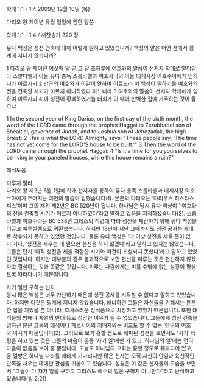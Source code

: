 학개 1:1 - 1:4 
2009년 12월 10일 (목)

다리오 왕 제이년  유월 일일에 임한 말씀



학개 1:1 - 1:4 / 새찬송가 320 장


유다 백성은 성전 건축에 대해 어떻게 말하고 있었습니까?
백성의 말은 어떤 점에서 핑계에 지나지 않습니까?  

1 다리오 왕 제이년 여섯째 달 곧 그 달 초하루에 여호와의 말씀이 선지자 학개로 말미암아 스알디엘의 아들 유다 총독 스룹바벨과 여호사닥의 아들 대제사장 여호수아에게 임하니라 이르시되 2 만군의 여호와가 이같이 말하여 이르노라 이 백성이 말하기를 여호와의 전을 건축할 시기가 이르지 아니하였다 하느니라 3 여호와의 말씀이 선지자 학개에게 임하여 이르시되 4 이 성전이 황폐하였거늘 너희가 이 때에 판벽한 집에 거주하는 것이 옳으냐    

1 In the second year of King Darius, on the first day of the sixth month, the word of the LORD came through the prophet Haggai to Zerubbabel son of Shealtiel, governor of Judah, and to Joshua son of Jehozadak, the high priest: 2 This is what the LORD Almighty says: "These people say, 'The time has not yet come for the LORD'S house to be built.'" 3 Then the word of the LORD came through the prophet Haggai: 4 "Is it a time for you yourselves to be living in your paneled houses, while this house remains a ruin?"

해석도움





미루지 말라  
다리오 왕 제2년 6월 1일에 학개 선지자를 통하여 유다 총독 스룹바벨과 대제사장 여호수아에게 주어지는 예언의 말씀이 임했습니다(1). 본문의 다리오는 ‘다리우스 히스타스피스’이며 그의 재위 제2년은 BC 520년이 됩니다. 하나님은 당시 유다 백성이 `‘여호와의 전을 건축할 시기가 이르지 아니하였다’라고 말하고 있음을 지적하셨습니다(2). 스룹바벨과 여호수아는 BC 538년 고레스의 칙령에 따라 성전을 재건하기 위해 유다 백성을 이끌고 예루살렘으로 귀환했습니다. 하지만 18년이 지난 그때까지도 성전 공사는 제대로 착수되지 못하고 있었던 것입니다. 물론 유다 백성은 ‘더 이상 성전을 세울 뜻이 없다’거나, ‘성전을 세우는 데 필요한 헌신을 하지 않겠다’라고 말하고 있지는 않았습니다. 그들은 단지 ‘아직 성전을 세울 적절한 시기와 여건이 조성되지 못했다’라고 말하고 있었던 것입니다. 하지만 대부분의 경우 결과적으로 보면 헌신을 미루는 것은 헌신하지 않겠다고 결심하는 것과 똑같은 것입니다. 미루는 사람에게는 미룰 수밖에 없는 상황이 평생토록 따라다니기 때문입니다.   

자기 일만 구하는 신자  
당시 많은 백성은 너무 가난하기 때문에 성전 공사를 시작할 수 없다고 말하고 있었습니다. 하지만 이것은 핑계에 지나지 않았습니다. 왜냐하면 그들은 자신들을 위해서는 튼튼한 집을 지었을 뿐 아니라, 호사스러운 장식품으로 치장하고 있었기 때문입니다. 또한 대적들의 방해나 제왕의 반대 등도 정당한 이유가 될 수 없었습니다. 그들에게 성전 건축을 명하신 분은 그들의 대적이나 페르시아의 지배자와는 비교도 할 수 없는 ‘만군의 여호와’이시기 때문입니다(2). 그러므로 보기 흉할 정도로 훼파된 성전을 보면서도 ‘시기’ 타령을 하고 있는 것은 그들의 마음이 온통 ‘자기 일’에만 가 있고 ‘하나님의 일’에는 전혀 마음이 없음을 보여 줄 뿐입니다. 오늘도 하나님의 교회는 흉할 정도로 훼파되어 있고, 온 열방은 하나님 나라를 애타게 기다리지만 많은 신자는 오직 자신의 안일과 육신적인 만족을 채우는 데에만 관심을 기울이고 있습니다. 성경은 이 같은 신자들의 모습을 보면서 “그들이 다 자기 일을 구하고 그리스도 예수의 일은 구하지 아니한다”라고 탄식하고 있습니다(빌 2:21).